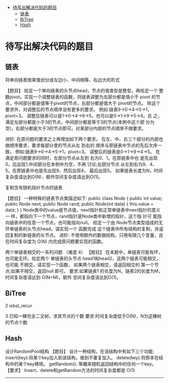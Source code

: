 

<!-- TOC depthFrom:1 depthTo:6 withLinks:1 updateOnSave:1 orderedList:0 -->

- [待写出解决代码的题目](#待写出解决代码的题目)
	- [链表](#链表)
	- [BiTree](#bitree)
	- [Hash](#hash)

<!-- /TOC -->


# 待写出解决代码的题目

## 链表


将单向链表按某值划分成左边小、中间相等、右边大的形式

【题目】 给定一个单向链表的头节点head，节点的值类型是整型，再给定一个 整 数pivot。实现一个调整链表的函数，将链表调整为左部分都是值小于 pivot 的节点，中间部分都是值等于pivot的节点，右部分都是值大于 pivot的节点。 除这个要求外，对调整后的节点顺序没有更多的要求。 例如:链表9->0->4->5->1，pivot=3。 调整后链表可以是1->0->4->9->5，也可以是0->1->9->5->4。总 之，满足左部分都是小于3的节点，中间部分都是等于3的节点(本例中这个部 分为空)，右部分都是大于3的节点即可。对某部分内部的节点顺序不做要求。

进阶: 在原问题的要求之上再增加如下两个要求。 在左、中、右三个部分的内部也做顺序要求，要求每部分里的节点从左 到右的 顺序与原链表中节点的先后次序一致。 例如:链表9->0->4->5->1，pivot=3。 调整后的链表是0->1->9->4->5。 在满足原问题要求的同时，左部分节点从左到 右为0、1。在原链表中也 是先出现0，后出现1;中间部分在本例中为空，不再 讨论;右部分节点 从左到右为9、4、5。在原链表中也是先出现9，然后出现4， 最后出现5。 如果链表长度为N，时间复杂度请达到O(N)，额外空间复杂度请达到O(1)。



复制含有随机指针节点的链表

【题目】 一种特殊的链表节点类描述如下:
public class Node { public int value; public Node next; public Node rand;
public Node(int data) { this.value = data; }
} Node类中的value是节点值，next指针和正常单链表中next指针的意义 一 样，都指向下一个节点，rand指针是Node类中新增的指针，这个指 针可 能指向链表中的任意一个节点，也可能指向null。 给定一个由 Node节点类型组成的无环单链表的头节点head，请实现一个 函数完成 这个链表中所有结构的复制，并返回复制的新链表的头节点。 进阶: 不使用额外的数据结构，只用有限几个变量，且在时间复杂度为 O(N) 内完成原问题要实现的函数。




两个单链表相交的一系列问题 （难度 4）
【题目】 在本题中，单链表可能有环，也可能无环。给定两个 单链表的头节点 head1和head2，这两个链表可能相交，也可能 不相交。请实现一个函数， 如果两个链表相交，请返回相交的 第一个节点;如果不相交，返回null 即可。 要求:如果链表1 的长度为N，链表2的长度为M，时间复杂度请达到 O(N+M)，额外 空间复杂度请达到O(1)。



## BiTree



2 isbst_recur

3 已知一棵完全二叉树，求其节点的个数 要求:时间复杂度低于O(N)，N为这棵树的节点个数



## Hash

设计RandomPool结构
【题目】 设计一种结构，在该结构中有如下三个功能: insert(key):将某个key加入到该结构，做到不重复加入。 delete(key):将原本在结构中的某个key移除。 getRandom(): 等概率随机返回结构中的任何一个key。
【要求】 Insert、delete和getRandom方法的时间复杂度都是 O(1)















--------
